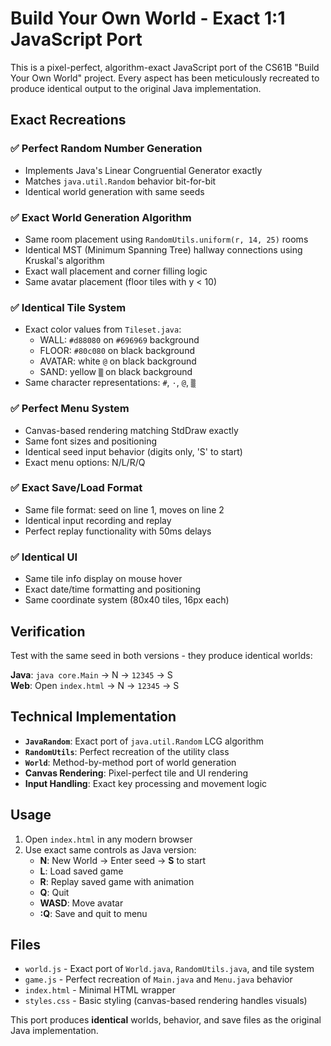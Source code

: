 # Build Your Own World - Exact 1:1 JavaScript Port

This is a pixel-perfect, algorithm-exact JavaScript port of the CS61B "Build Your Own World" project. Every aspect has been meticulously recreated to produce identical output to the original Java implementation.

## Exact Recreations

### ✅ **Perfect Random Number Generation**
- Implements Java's Linear Congruential Generator exactly
- Matches `java.util.Random` behavior bit-for-bit
- Identical world generation with same seeds

### ✅ **Exact World Generation Algorithm**
- Same room placement using `RandomUtils.uniform(r, 14, 25)` rooms
- Identical MST (Minimum Spanning Tree) hallway connections using Kruskal's algorithm
- Exact wall placement and corner filling logic
- Same avatar placement (floor tiles with y < 10)

### ✅ **Identical Tile System**
- Exact color values from `Tileset.java`: 
  - WALL: `#d88080` on `#696969` background
  - FLOOR: `#80c080` on black background  
  - AVATAR: white `@` on black background
  - SAND: yellow `▒` on black background
- Same character representations: `#`, `·`, `@`, `▒`

### ✅ **Perfect Menu System**
- Canvas-based rendering matching StdDraw exactly
- Same font sizes and positioning
- Identical seed input behavior (digits only, 'S' to start)
- Exact menu options: N/L/R/Q

### ✅ **Exact Save/Load Format**
- Same file format: seed on line 1, moves on line 2
- Identical input recording and replay
- Perfect replay functionality with 50ms delays

### ✅ **Identical UI**
- Same tile info display on mouse hover
- Exact date/time formatting and positioning
- Same coordinate system (80x40 tiles, 16px each)

## Verification

Test with the same seed in both versions - they produce identical worlds:

**Java**: `java core.Main` → N → `12345` → S  
**Web**: Open `index.html` → N → `12345` → S

## Technical Implementation

- **`JavaRandom`**: Exact port of `java.util.Random` LCG algorithm
- **`RandomUtils`**: Perfect recreation of the utility class
- **`World`**: Method-by-method port of world generation
- **Canvas Rendering**: Pixel-perfect tile and UI rendering
- **Input Handling**: Exact key processing and movement logic

## Usage

1. Open `index.html` in any modern browser
2. Use exact same controls as Java version:
   - **N**: New World → Enter seed → **S** to start
   - **L**: Load saved game
   - **R**: Replay saved game with animation
   - **Q**: Quit
   - **WASD**: Move avatar
   - **:Q**: Save and quit to menu

## Files

- `world.js` - Exact port of `World.java`, `RandomUtils.java`, and tile system
- `game.js` - Perfect recreation of `Main.java` and `Menu.java` behavior  
- `index.html` - Minimal HTML wrapper
- `styles.css` - Basic styling (canvas-based rendering handles visuals)

This port produces **identical** worlds, behavior, and save files as the original Java implementation.